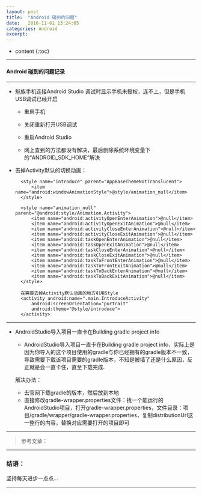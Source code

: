 ```yaml
---
layout: post
title:  "Android 碰到的问题"
date:   2016-11-01 13:24:05
categories: Android
excerpt: 
---
```


* content
{:toc}

---

#### Android 碰到的问题记录

---

* 魅族手机连接Android Studio 调试时显示手机未授权，连不上，但是手机USB调试已经开启

    - 重启手机
    - 关闭重新打开USB调试
    - 重启Android Studio

    - 网上查到的方法都没有解决，最后删除系统环境变量下的“ANDROID_SDK_HOME”解决

* 去掉Activity默认的切换动画：

        <style name="introduce" parent="AppBaseThemeNotTranslucent">
            <item name="android:windowAnimationStyle">@style/animation_null</item>
        </style>

        <style name="animation_null" parent="@android:style/Animation.Activity">
            <item name="android:activityOpenEnterAnimation">@null</item>
            <item name="android:activityOpenExitAnimation">@null</item>
            <item name="android:activityCloseEnterAnimation">@null</item>
            <item name="android:activityCloseExitAnimation">@null</item>
            <item name="android:taskOpenEnterAnimation">@null</item>
            <item name="android:taskOpenExitAnimation">@null</item>
            <item name="android:taskCloseEnterAnimation">@null</item>
            <item name="android:taskCloseExitAnimation">@null</item>
            <item name="android:taskToFrontEnterAnimation">@null</item>
            <item name="android:taskToFrontExitAnimation">@null</item>
            <item name="android:taskToBackEnterAnimation">@null</item>
            <item name="android:taskToBackExitAnimation">@null</item>
        </style>

        在需要去掉Activity默认动画的地方引用Style
        <activity android:name=".main.IntroduceActivity"
            android:screenOrientation="portrait"
            android:theme="@style/introduce">
        </activity>

---

* AndroidStudio导入项目一直卡在Building gradle project info
    
    - AndroidStudio导入项目一直卡在Building gradle project info，实际上是因为你导入的这个项目使用的gradle与你已经拥有的gradle版本不一致，导致需要下载该项目需要的gradle版本，不知是被墙了还是什么原因，反正就是会一直卡住，直至下载完成.

    解决办法：

    - 去官网下载gradle的版本，然后放到本地
    - 直接修改gradle-wrapper.properties文件：找一个能运行的AndroidStudio项目，打开gradle-wrapper.properties，文件目录：项目/gradle/wrapper/gradle-wrapper.properties，复制distributionUrl这一整行的内容，替换对应需要打开的项目即可
        
---

> 参考文章：

---

### 结语：

坚持每天进步一点点...

---